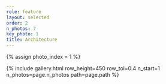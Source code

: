 ```yaml
---
role: feature
layout: selected
order: 2
n_photos: 7
key_photo: 1
title: Architecture
---
```


{% assign photo_index = 1 %}

{% include gallery.html row_height=450 row_tol=0.4 n_start=1 n_photos=page.n_photos path=page.path %}